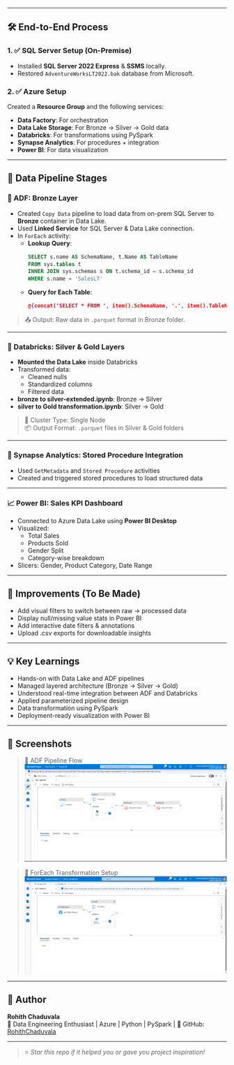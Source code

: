
---

## 🛠️ End-to-End Process

### 1. ✅ SQL Server Setup (On-Premise)
- Installed **SQL Server 2022 Express** & **SSMS** locally.
- Restored `AdventureWorksLT2022.bak` database from Microsoft.

### 2. ✅ Azure Setup
Created a **Resource Group** and the following services:
- **Data Factory**: For orchestration
- **Data Lake Storage**: For Bronze → Silver → Gold data
- **Databricks**: For transformations using PySpark
- **Synapse Analytics**: For procedures + integration
- **Power BI**: For data visualization

---

## 🔄 Data Pipeline Stages

### 🔹 ADF: Bronze Layer

- Created `Copy Data` pipeline to load data from on-prem SQL Server to **Bronze** container in Data Lake.
- Used **Linked Service** for SQL Server & Data Lake connection.
- In `ForEach` activity:
  - **Lookup Query**:
    ```sql
    SELECT s.name AS SchemaName, t.Name AS TableName
    FROM sys.tables t
    INNER JOIN sys.schemas s ON t.schema_id = s.schema_id
    WHERE s.name = 'SalesLT'
    ```
  - **Query for Each Table**:
    ```json
    @{concat('SELECT * FROM ', item().SchemaName, '.', item().TableName)}
    ```

> 📤 Output: Raw data in `.parquet` format in Bronze folder.

---

### 🔸 Databricks: Silver & Gold Layers

- **Mounted the Data Lake** inside Databricks
- Transformed data:
  - Cleaned nulls
  - Standardized columns
  - Filtered data
- **bronze to silver-extended.ipynb**: Bronze → Silver  
- **silver to Gold transformation.ipynb**: Silver → Gold

> 🧪 Cluster Type: Single Node  
> 📦 Output Format: `.parquet` files in Silver & Gold folders

---

### 🔹 Synapse Analytics: Stored Procedure Integration

- Used `GetMetadata` and `Stored Procedure` activities
- Created and triggered stored procedures to load structured data

---

### 📈 Power BI: Sales KPI Dashboard

- Connected to Azure Data Lake using **Power BI Desktop**
- Visualized:
  - Total Sales
  - Products Sold
  - Gender Split
  - Category-wise breakdown
- Slicers: Gender, Product Category, Date Range

---

## 🚧 Improvements (To Be Made)

- Add visual filters to switch between raw → processed data
- Display null/missing value stats in Power BI
- Add interactive date filters & annotations
- Upload .csv exports for downloadable insights

---

## 💡 Key Learnings

- Hands-on with Data Lake and ADF pipelines
- Managed layered architecture (Bronze → Silver → Gold)
- Understood real-time integration between ADF and Databricks
- Applied parameterized pipeline design
- Data transformation using PySpark
- Deployment-ready visualization with Power BI

---

## 📸 Screenshots

> 📌 ADF Pipeline Flow  
![ADF Pipeline](./ADF_pipeline.png)

> 📌 ForEach Transformation Setup  
![ForEach](./Synapse_pipeline.png)

---

## 🧠 Author

**Rohith Chaduvala**  
💼 Data Engineering Enthusiast | Azure | Python | PySpark | 
🔗 GitHub: [RohithChaduvala](https://github.com/RohithChaduvala)

---

> ⭐ *Star this repo if it helped you or gave you project inspiration!*
